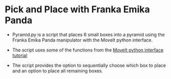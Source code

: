 # Pick and Place with Franka Emika Panda

- Pyramid.py is a script that places 6 small boxes into a pyramid using the Franka Emika Panda manipulator with the MoveIt python interface.

- The script uses some of the functions from the [MoveIt python interface tutorial](https://github.com/ros-planning/moveit_tutorials/blob/melodic-devel/doc/move_group_python_interface/scripts/move_group_python_interface_tutorial.py)

- The script provides the option to sequentially choose which box to place and an option to place all remaining boxes. 


